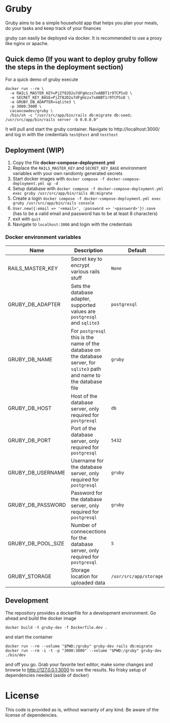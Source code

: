 # Gruby

Gruby aims to be a simple household app that helps you plan your meals, do your tasks and keep track of your finances


gruby can easily be deployed via docker. It is recommended to use a proxy like nginx or apache.

## Quick demo (If you want to deploy gruby follow the steps in the deployment section)

For a quick demo of gruby execute

```
docker run --rm \
  -e RAILS_MASTER_KEY=PjZf82D2u7dFgHzzx7xABBT1r9TCPSsD \
  -e SECRET_KEY_BASE=PjZf82D2u7dFgHzzx7xABBT1r9TCPSsD \
  -e GRUBY_DB_ADAPTER=sqlite3 \
  -p 3000:3000 \
  cacaocowdev/gruby \
  /bin/sh -c "/usr/src/app/bin/rails db:migrate db:seed; /usr/src/app/bin/rails server -b 0.0.0.0"
```

It will pull and start the gruby container. Navigate to http://localhost:3000/ and log in with the credentials `test@test` and `testtest`

## Deployment (WIP)

1. Copy the file **docker-compose-deployment.yml**
2. Replace the `RAILS_MASTER_KEY` and `SECRET_KEY_BASE` environment variables with your own randomly generated secrets
3. Start docker images with `docker compose -f docker-compose-deployment.yml up -d`
4. Setup database with `docker compose -f docker-compose-deployment.yml exec gruby /usr/src/app/bin/rails db:migrate`
5. Create a login `docker compose -f docker-compose-deployment.yml exec gruby /usr/src/app/bin/rails console`
  1. `User.new({:email => '<email>', :password => '<password>'}).save` (has to be a valid email and password has to be at least 8 characters)
  2. exit with `quit`
6. Navigate to `localhost:3000` and login with the credentials

### Docker environment variables

| Name | Description | Default |
| --- | --- | --- |
| RAILS_MASTER_KEY | Secret key to encrypt various rails stuff | `None` |
| GRUBY_DB_ADAPTER | Sets the database adapter, supported values are `postgresql` and `sqlite3` | `postgresql` |
| GRUBY_DB_NAME | For `postgresql` this is the name of the database on the database server, for `sqlite3` path and name to the database file | `gruby` |
| GRUBY_DB_HOST | Host of the database server, only required for `postgresql` | `db` |
| GRUBY_DB_PORT | Port of the database server, only required for `postgresql` | `5432` |
| GRUBY_DB_USERNAME | Username for the database server, only required for `postgresql` | `gruby` |
| GRUBY_DB_PASSWORD | Password for the database server, only required for `postgresql` | `gruby` |
| GRUBY_DB_POOL_SIZE | Number of connecections for the database server, only required for `postgresql` | `5` |
| GRUBY_STORAGE | Storage location for uploaded data | `/usr/src/app/storage` |

## Development

The repository provides a dockerfile for a development environment.
Go ahead and build the docker image

```
docker build -t gruby-dev -f Dockerfile.dev .
```

and start the container

```
docker run --rm --volume "$PWD:/gruby" gruby-dev rails db:migrate
docker run --rm -i -t -p "3000:3000" --volume "$PWD:/gruby" gruby-dev ./bin/dev
```

and off you go. Grab your favorite text editor, make some changes and browse to http://127.0.0.1:3000 to see the results. No frisky setup of dependencies needed (aside of docker)

# License

This code is provided as is, without warranty of any kind. Be aware of the license of dependencies.
